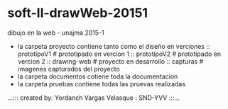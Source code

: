 # soft-II-drawWeb-20151
dibujo en la web - unajma 2015-1
* la carpeta proyecto contiene tanto como el diseño en verciones
	:: prototipoV1	# prototipado en vercion 1
	:: prototipoV2	# prototipado en vercion 2
	:: drawing-web       # proyecto en desarrollo
	:: capturas	      # imagenes capturados del proyecto
* la carpeta documentos cotiene toda la documentacion
* la carpeta pruebas contiene todas las pruevas realizadas

...::: created by: Yordanch Vargas Velasque : SND-YVV :::...